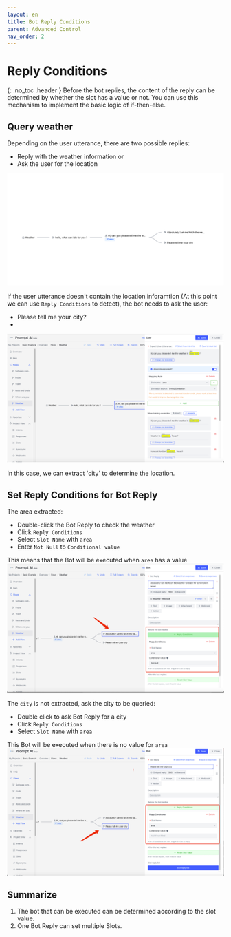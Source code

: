 ```yaml
---
layout: en
title: Bot Reply Conditions
parent: Advanced Control
nav_order: 2
---
```

# Reply Conditions
{: .no_toc .header }
Before the bot replies, the content of the reply can be determined by whether the slot has a value or not. You can use this mechanism to implement the  basic logic of if-then-else. 

## Query weather 
Depending on the user utterance, there are two possible replies:
- Reply with the weather information or
- Ask the user for the location
  
![01-reply-condition.png](/assets/images/tutorial/reply_condition/01-reply-condition.png)

If the user utterance doesn't contain the location inforamtion (At this point we can use `Reply Conditions` to detect), the bot needs to ask the user:
- Please tell me your city?
- 
![02-reply-condition.png](/assets/images/tutorial/reply_condition/02-reply-condition.png)

In this case, we can extract 'city' to determine the location.  

## Set Reply Conditions for Bot Reply

The area extracted:
- Double-click the Bot Reply to check the weather
- Click `Reply Conditions`
- Select `Slot Name` with `area`
- Enter `Not Null` to `Conditional value`

This means that the Bot will be executed when `area` has a value
![03-reply-condition.png](/assets/images/tutorial/reply_condition/03-reply-condition.png)

The `city` is not extracted, ask the city to be queried:
- Double click to ask Bot Reply for a city
- Click `Reply Conditions`
- Select `Slot Name` with `area`

This Bot will be executed when there is no value for `area`
![04-reply-condition.png](/assets/images/tutorial/reply_condition/04-reply-condition.png)

## Summarize
1. The bot that can be executed can be determined according to the slot value.
2. One Bot Reply can set multiple Slots.
